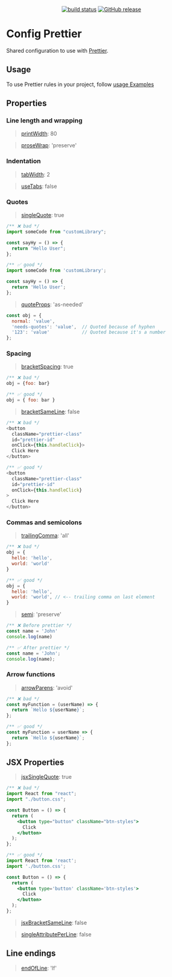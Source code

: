<p align="center">
  <a href="https://github.com/torian12321/prettier-config/actions/workflows/ci.yml"><img src="https://github.com/torian12321/prettier-config/actions/workflows/ci.yml/badge.svg?branch=master" alt="build status"></a>
  <a href="https://github.com/torian12321/prettier-config/releases/latest" title="Latest Release">
  <img alt="GitHub release" src="https://img.shields.io/github/v/release/torian12321/prettier-config" />
  </a>
</p>

# Config Prettier

Shared configuration to use with [Prettier](https://prettier.io/).

## Usage

To use Prettier rules in your project, follow [usage Examples](./docs/USAGE.md)

## Properties

### Line length and wrapping

> [printWidth](https://prettier.io/docs/options.html#print-width): 80

> [proseWrap](https://prettier.io/docs/options.html#prose-wrap): 'preserve'

### Indentation

> [tabWidth](https://prettier.io/docs/options.html#tab-width): 2

> [useTabs](https://prettier.io/docs/options.html#tabs): false

### Quotes

> [singleQuote](https://prettier.io/docs/en/options.html#quotes): true

<!-- prettier-ignore-start -->
```js
/** ❌ bad */
import someCode from "customLibrary";

const sayHy = () => {
  return "Hello User";
};
```
<!-- prettier-ignore-end -->

<!-- prettier-ignore-start -->
```js
/** ✅ good */
import someCode from 'customLibrary';

const sayHy = () => {
  return 'Hello User';
};
```
<!-- prettier-ignore-end -->

> [quoteProps](https://prettier.io/docs/options.html#quote-props): 'as-needed'

<!-- prettier-ignore-start -->
```js
const obj = {
  normal: 'value',
  'needs-quotes': 'value',  // Quoted because of hyphen
  '123': 'value'            // Quoted because it's a number
};
```
<!-- prettier-ignore-end -->

### Spacing

> [bracketSpacing](https://prettier.io/docs/en/options.html#bracket-spacing): true

<!-- prettier-ignore-start -->
```js
/** ❌ bad */
obj = {foo: bar}

/** ✅ good */
obj = { foo: bar }
```
<!-- prettier-ignore-end -->

> [bracketSameLine](https://prettier.io/docs/options.html#bracket-line): false

<!-- prettier-ignore-start -->
```js
/** ❌ bad */
<button
  className="prettier-class"
  id="prettier-id"
  onClick={this.handleClick}>
  Click Here
</button>

/** ✅ good */
<button
  className="prettier-class"
  id="prettier-id"
  onClick={this.handleClick}
>
  Click Here
</button>
```
<!-- prettier-ignore-end -->

### Commas and semicolons

> [trailingComma](https://prettier.io/docs/en/options.html#trailing-commas): 'all'

<!-- prettier-ignore-start -->
```js
/** ❌ bad */
obj = {
  hello: 'hello',
  world: 'world'
}

/** ✅ good */
obj = {
  hello: 'hello',
  world: 'world', // <-- trailing comma on last element
}
```
<!-- prettier-ignore-end -->

> [semi](https://prettier.io/docs/options.html#semicolons): 'preserve'

<!-- prettier-ignore-start -->
```js
/** ❌ Before prettier */
const name = 'John'
console.log(name)

/** ✅ After prettier */
const name = 'John';
console.log(name);
```
<!-- prettier-ignore-end -->

### Arrow functions

> [arrowParens](https://prettier.io/docs/en/options.html#arrow-function-parentheses): 'avoid'

<!-- prettier-ignore-start -->
```js
/** ❌ bad */
const myFunction = (userName) => {
  return `Hello ${userName}`;
};

/** ✅ good */
const myFunction = userName => {
  return `Hello ${userName}`;
};
```
<!-- prettier-ignore-end -->

## JSX Properties

> [jsxSingleQuote](https://prettier.io/docs/en/options.html#jsx-quotes): true

<!-- prettier-ignore-start -->
```jsx
/** ❌ bad */
import React from "react";
import "./button.css";

const Button = () => {
  return (
    <button type="button" className="btn-styles">
      Click
    </button>
  );
};
```
<!-- prettier-ignore-end -->

<!-- prettier-ignore-start -->
```jsx
/** ✅ good */
import React from 'react';
import './button.css';

const Button = () => {
  return (
    <button type='button' className='btn-styles'>
      Click
    </button>
  );
};
```
<!-- prettier-ignore-end -->

> [jsxBracketSameLine](https://prettier.io/docs/options.html#deprecated-jsx-brackets): false

> [singleAttributePerLine](https://prettier.io/docs/options.html#single-attribute-per-line): false

## Line endings

> [endOfLine](https://prettier.io/docs/options.html#end-of-line): 'lf'
